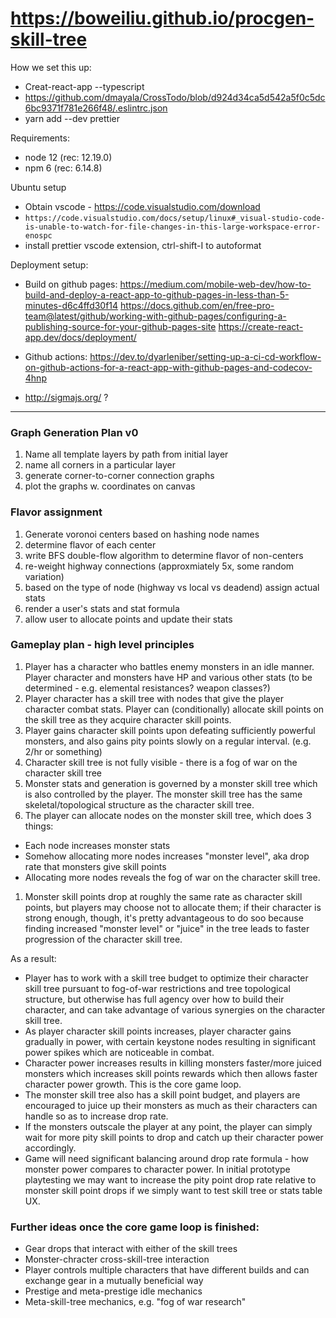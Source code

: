 # https://boweiliu.github.io/procgen-skill-tree

How we set this up:

* Creat-react-app --typescript
* https://github.com/dmayala/CrossTodo/blob/d924d34ca5d542a5f0c5dc6bc9371f781e266f48/.eslintrc.json
* yarn add --dev prettier

Requirements:

* node 12 (rec: 12.19.0)
* npm 6 (rec: 6.14.8)

Ubuntu setup

* Obtain vscode - https://code.visualstudio.com/download
* `https://code.visualstudio.com/docs/setup/linux#_visual-studio-code-is-unable-to-watch-for-file-changes-in-this-large-workspace-error-enospc`
* install prettier vscode extension, ctrl-shift-I to autoformat

Deployment setup:

* Build on github pages: https://medium.com/mobile-web-dev/how-to-build-and-deploy-a-react-app-to-github-pages-in-less-than-5-minutes-d6c4ffd30f14
https://docs.github.com/en/free-pro-team@latest/github/working-with-github-pages/configuring-a-publishing-source-for-your-github-pages-site
https://create-react-app.dev/docs/deployment/
* Github actions: https://dev.to/dyarleniber/setting-up-a-ci-cd-workflow-on-github-actions-for-a-react-app-with-github-pages-and-codecov-4hnp

* http://sigmajs.org/ ?


-----

### Graph Generation Plan v0

1. Name all template layers by path from initial layer
1. name all corners in a particular layer
1. generate corner-to-corner connection graphs
1. plot the graphs w. coordinates on canvas

### Flavor assignment

1. Generate voronoi centers based on hashing node names
1. determine flavor of each center
1. write BFS double-flow algorithm to determine flavor of non-centers
1. re-weight highway connections (approxmiately 5x, some random variation)
1. based on the type of node (highway vs local vs deadend) assign actual stats
1. render a user's stats and stat formula
1. allow user to allocate points and update their stats

### Gameplay plan - high level principles

1. Player has a character who battles enemy monsters in an idle manner. Player character and monsters have HP and various other stats (to be determined - e.g. elemental resistances? weapon classes?)
1. Player character has a skill tree with nodes that give the player character combat stats. Player can (conditionally) allocate skill points on the skill tree as they acquire character skill points.
1. Player gains character skill points upon defeating sufficiently powerful monsters, and also gains pity points slowly on a regular interval. (e.g. 2/hr or something)
1. Character skill tree is not fully visible - there is a fog of war on the character skill tree
1. Monster stats and generation is governed by a monster skill tree which is also controlled by the player. The monster skill tree has the same skeletal/topological structure as the character skill tree.
1. The player can allocate nodes on the monster skill tree, which does 3 things:
* Each node increases monster stats
* Somehow allocating more nodes increases "monster level", aka drop rate that monsters give skill points 
* Allocating more nodes reveals the fog of war on the character skill tree.
1. Monster skill points drop at roughly the same rate as character skill points, but players may choose not to allocate them; if their character is strong enough, though, it's pretty advantageous to do soo because finding increased "monster level" or "juice" in the tree leads to faster progression of the character skill tree.

As a result:
* Player has to work with a skill tree budget to optimize their character skill tree pursuant to fog-of-war restrictions and tree topological structure, but otherwise has full agency over how to build their character, and can take advantage of various synergies on the character skill tree.
* As player character skill points increases, player character gains gradually in power, with certain keystone nodes resulting in significant power spikes which are noticeable in combat.
* Character power increases results in killing monsters faster/more juiced monsters which increases skill points rewards which then allows faster character power growth. This is the core game loop.
* The monster skill tree also has a skill point budget, and players are encouraged to juice up their monsters as much as their characters can handle so as to increase drop rate.
* If the monsters outscale the player at any point, the player can simply wait for more pity skill points to drop and catch up their character power accordingly.
* Game will need significant balancing around drop rate formula - how monster power compares to character power. In initial prototype playtesting we may want to increase the pity point drop rate relative to monster skill point drops if we simply want to test skill tree or stats table UX.

### Further ideas once the core game loop is finished:
- Gear drops that interact with either of the skill trees
- Monster-chracter cross-skill-tree interaction
- Player controls multiple characters that have different builds and can exchange gear in a mutually beneficial way
- Prestige and meta-prestige idle mechanics
- Meta-skill-tree mechanics, e.g. "fog of war research"

